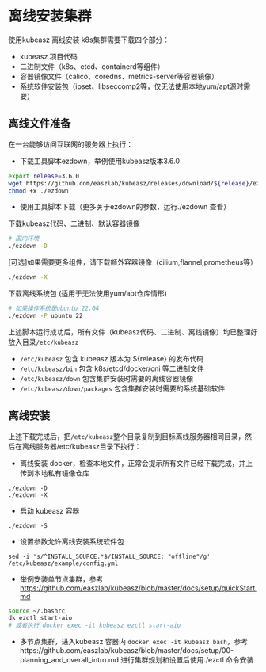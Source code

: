 # 离线安装集群

使用kubeasz 离线安装 k8s集群需要下载四个部分：

- kubeasz 项目代码
- 二进制文件（k8s、etcd、containerd等组件）
- 容器镜像文件（calico、coredns、metrics-server等容器镜像）
- 系统软件安装包（ipset、libseccomp2等，仅无法使用本地yum/apt源时需要）

## 离线文件准备

在一台能够访问互联网的服务器上执行：

- 下载工具脚本ezdown，举例使用kubeasz版本3.6.0

``` bash
export release=3.6.0
wget https://github.com/easzlab/kubeasz/releases/download/${release}/ezdown
chmod +x ./ezdown
```

- 使用工具脚本下载（更多关于ezdown的参数，运行./ezdown 查看）

下载kubeasz代码、二进制、默认容器镜像

``` bash
# 国内环境
./ezdown -D
```

[可选]如果需要更多组件，请下载额外容器镜像（cilium,flannel,prometheus等）

``` bash
./ezdown -X
```

下载离线系统包 (适用于无法使用yum/apt仓库情形)

``` bash
# 如果操作系统是ubuntu 22.04
./ezdown -P ubuntu_22
```

上述脚本运行成功后，所有文件（kubeasz代码、二进制、离线镜像）均已整理好放入目录`/etc/kubeasz`

- `/etc/kubeasz` 包含 kubeasz 版本为 ${release} 的发布代码
- `/etc/kubeasz/bin` 包含 k8s/etcd/docker/cni 等二进制文件
- `/etc/kubeasz/down` 包含集群安装时需要的离线容器镜像
- `/etc/kubeasz/down/packages` 包含集群安装时需要的系统基础软件

## 离线安装

上述下载完成后，把`/etc/kubeasz`整个目录复制到目标离线服务器相同目录，然后在离线服务器/etc/kubeasz目录下执行：

- 离线安装 docker，检查本地文件，正常会提示所有文件已经下载完成，并上传到本地私有镜像仓库

```
./ezdown -D
./ezdown -X
```

- 启动 kubeasz 容器

```
./ezdown -S
```

- 设置参数允许离线安装系统软件包

```
sed -i 's/^INSTALL_SOURCE.*$/INSTALL_SOURCE: "offline"/g' /etc/kubeasz/example/config.yml 
```

- 举例安装单节点集群，参考 https://github.com/easzlab/kubeasz/blob/master/docs/setup/quickStart.md

``` bash
source ~/.bashrc
dk ezctl start-aio
# 或者执行 docker exec -it kubeasz ezctl start-aio
```

- 多节点集群，进入kubeasz 容器内 `docker exec -it kubeasz bash`，参考https://github.com/easzlab/kubeasz/blob/master/docs/setup/00-planning_and_overall_intro.md 进行集群规划和设置后使用./ezctl 命令安装

